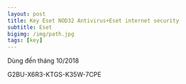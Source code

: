 ```yaml
---
layout: post
title: Key Eset NOD32 Antivirus+Eset internet security
subtitle: Eset
bigimg: /img/path.jpg
tags: [key]
---
```


Dùng đến tháng 10/2018

G2BU-X6R3-KTGS-K35W-7CPE
